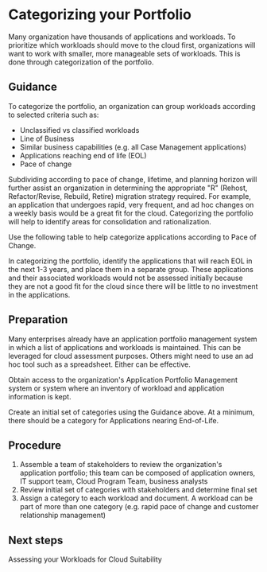 # Categorizing your Portfolio

Many organization have thousands of applications and workloads. To prioritize which workloads should move to the cloud first, organizations will want to work with smaller, more manageable sets of workloads. This is done through categorization of the portfolio.

## Guidance

To categorize the portfolio, an organization can group workloads according to selected criteria such as: 

* Unclassified vs classified workloads 
* Line of Business 
* Similar business capabilities (e.g. all Case Management applications) 
* Applications reaching end of life (EOL)
* Pace of change

Subdividing according to pace of change, lifetime, and planning horizon will further assist an organization in determining the appropriate "R" (Rehost, Refactor/Revise, Rebuild, Retire) migration strategy required. For example, an application that undergoes rapid, very frequent, and ad hoc changes on a weekly basis would be a great fit for the cloud. Categorizing the portfolio will help to identify areas for consolidation and rationalization.

Use the following table to help categorize applications according to Pace of Change.

<insert Pace of Change Guidance table here>
	
In categorizing the portfolio, identify the applications that will reach EOL in the next 1-3 years, and place them in a separate group. These applications and their associated workloads would not be assessed initially because they are not a good fit for the cloud since there will be little to no investment in the applications.

## Preparation

Many enterprises already have an application portfolio management system in which a list of applications and workloads is maintained. This can be leveraged for cloud assessment purposes. Others might need to use an ad hoc tool such as a spreadsheet. Either can be effective.

Obtain access to the organization's Application Portfolio Management system or system where an inventory of workload and application information is kept.

Create an initial set of categories using the Guidance above. At a minimum, there should be a category for Applications nearing End-of-Life.

## Procedure

1. Assemble a team of stakeholders to review the organization's application portfolio; this team can be composed of          application owners, IT support team, Cloud Program Team, business analysts
2. Review initial set of categories with stakeholders and determine final set
3. Assign a category to each workload and document. A workload can be part of more than one category (e.g. rapid pace of     change and customer relationship management)

## Next steps

Assessing your Workloads for Cloud Suitability
